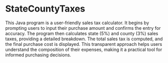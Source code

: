 # StateCountyTaxes
This Java program is a user-friendly sales tax calculator. It begins by prompting users to input their purchase amount and confirms the entry for accuracy. The program then calculates state (5%) and county (3%) sales taxes, providing a detailed breakdown. The total sales tax is computed, and the final purchase cost is displayed. This transparent approach helps users understand the composition of their expenses, making it a practical tool for informed purchasing decisions.
